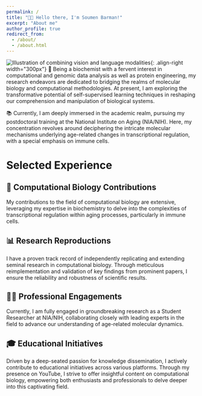 ```yaml
---
permalink: /
title: "👋🏼 Hello there, I'm Soumen Barman!"
excerpt: "About me"
author_profile: true
redirect_from: 
  - /about/
  - /about.html
---
```

![Illustration of combining vision and language modalities](/images/chromatin_45.png){: .align-right width="300px"}
🔬 Being a biochemist with a fervent interest in computational and genomic data analysis as well as protein engineering, my research endeavors are dedicated to bridging the realms of molecular biology and computational methodologies. At present, I am exploring the transformative potential of self-supervised learning techniques in reshaping our comprehension and manipulation of biological systems.

📚 Currently, I am deeply immersed in the academic realm, pursuing my postdoctoral training at the National Institute on Aging (NIA/NIH). Here, my concentration revolves around deciphering the intricate molecular mechanisms underlying age-related changes in transcriptional regulation, with a special emphasis on immune cells.
# Selected Experience
## 🧬 Computational Biology Contributions
My contributions to the field of computational biology are extensive, leveraging my expertise in biochemistry to delve into the complexities of transcriptional regulation within aging processes, particularly in immune cells.
## 📊 Research Reproductions
I have a proven track record of independently replicating and extending seminal research in computational biology. Through meticulous reimplementation and validation of key findings from prominent papers, I ensure the reliability and robustness of scientific results.
## 👩‍🔬 Professional Engagements
Currently, I am fully engaged in groundbreaking research as a Student Researcher at NIA/NIH, collaborating closely with leading experts in the field to advance our understanding of age-related molecular dynamics.
## 🎓 Educational Initiatives
Driven by a deep-seated passion for knowledge dissemination, I actively contribute to educational initiatives across various platforms. Through my presence on YouTube, I strive to offer insightful content on computational biology, empowering both enthusiasts and professionals to delve deeper into this captivating field.
